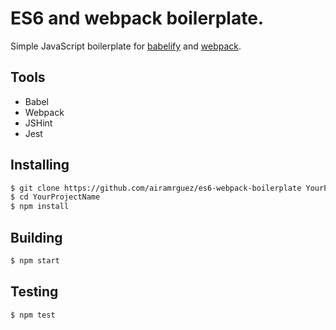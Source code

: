 ES6 and webpack boilerplate.
============================

Simple JavaScript boilerplate for [babelify](https://github.com/babel/babelify) and [webpack](https://github.com/webpack/webpack).

Tools
-----

- Babel
- Webpack
- JSHint
- Jest

Installing
----------

```bash
$ git clone https://github.com/airamrguez/es6-webpack-boilerplate YourProjectName
$ cd YourProjectName
$ npm install
```

Building
--------

```bash
$ npm start
```

Testing
-------

```bash
$ npm test
```
